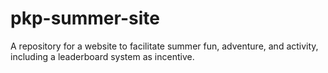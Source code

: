 # pkp-summer-site
A repository for a website to facilitate summer fun, adventure, and activity, including a leaderboard system as incentive.
